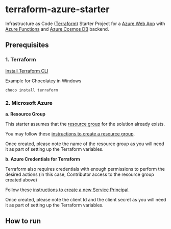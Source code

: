 # terraform-azure-starter
Infrastructure as Code ([Terraform](https://www.terraform.io/)) Starter Project for a [Azure Web App](https://azure.microsoft.com/en-us/services/app-service/web/) with [Azure Functions](https://docs.microsoft.com/en-us/azure/azure-functions/functions-overview) and [Azure Cosmos DB](https://docs.microsoft.com/en-us/azure/cosmos-db/introduction) backend.

## Prerequisites
### 1. Terraform
[Install Terraform CLI](https://learn.hashicorp.com/tutorials/terraform/install-cli?in=terraform/azure-get-started)

Example for Chocolatey in Windows 
```
choco install terraform
```

### 2. Microsoft Azure

**a. Resource Group**

This starter assumes that the [resource group](https://docs.microsoft.com/en-us/azure/azure-resource-manager/management/manage-resource-groups-portal#create-resource-groups) for the solution already exists.

You may follow these [instructions to create a resource group](https://docs.microsoft.com/en-us/azure/azure-resource-manager/management/manage-resource-groups-portal#create-resource-groups).

Once created, please note the name of the resource group as you will need it as part of setting up the Terraform variables.

**b. Azure Credentials for Terraform**

Terraform also requires credentials with enough permissions to perform the desired actions (in this case, Contributor access to the resource group created above)

Follow these [instructions to create a new Service Principal](https://docs.microsoft.com/en-us/azure/developer/terraform/authenticate-to-azure?tabs=bash#create-a-service-principal).

Once created, please note the client Id and the client secret as you will need it as part of setting up the Terraform variables.
## How to run
